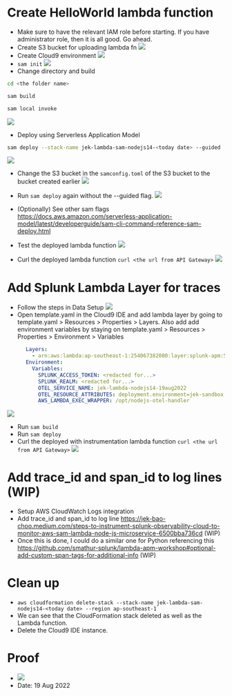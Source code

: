 # Create HelloWorld lambda function
- Make sure to have the relevant IAM role before starting. If you have administrator role, then it is all good. Go ahead.
- Create S3 bucket for uploading lambda fn ![](s3.png)
- Create Cloud9 environment ![](c9.png)
- `sam init` ![](init.png)
- Change directory and build
```bash
cd <the folder name>

sam build

sam local invoke
``` 
![](build.png)

- Deploy using Serverless Application Model
```bash
sam deploy --stack-name jek-lambda-sam-nodejs14-<today date> --guided 
``` 
![](guided.png)

- Change the S3 bucket in the `samconfig.toml` of the S3 bucket to the bucket created earlier ![](samconfig.png)

- Run `sam deploy` again without the --guided flag. ![](deploying.png)

- (Optionally) See other sam flags https://docs.aws.amazon.com/serverless-application-model/latest/developerguide/sam-cli-command-reference-sam-deploy.html 

- Test the deployed lambda function ![](test.png)
- Curl the deployed lambda function `curl <the url from API Gateway>` 
![](api.png)


# Add Splunk Lambda Layer for traces
- Follow the steps in Data Setup ![](lambda.png)
- Open template.yaml in the Cloud9 IDE and add lambda layer by going to template.yaml > Resources > Properties > Layers. Also add add environment variables by staying on template.yaml > Resources > Properties > Environment > Variables
```yml
      Layers:
        - arn:aws:lambda:ap-southeast-1:254067382080:layer:splunk-apm:54
      Environment:
        Variables:
          SPLUNK_ACCESS_TOKEN: <redacted for...>
          SPLUNK_REALM: <redacted for...>
          OTEL_SERVICE_NAME: jek-lambda-nodejs14-19aug2022
          OTEL_RESOURCE_ATTRIBUTES: deployment.environment=jek-sandbox
          AWS_LAMBDA_EXEC_WRAPPER: /opt/nodejs-otel-handler
```
![](templateyaml.png)
- Run `sam build`
- Run `sam deploy`
- Curl the deployed with instrumentation lambda function `curl <the url from API Gateway>` 
![](api.png)

# Add trace_id and span_id to log lines (WIP)
- Setup AWS CloudWatch Logs integration
- Add trace_id and span_id to log line https://jek-bao-choo.medium.com/steps-to-instrument-splunk-observability-cloud-to-monitor-aws-sam-lambda-node-js-microservice-6500bba736cd  (WIP)
- Once this is done, I could do a similar one for Python referencing this https://github.com/smathur-splunk/lambda-apm-workshop#optional-add-custom-span-tags-for-additional-info (WIP)

# Clean up
- `aws cloudformation delete-stack --stack-name jek-lambda-sam-nodejs14-<today date> --region ap-southeast-1`
- We can see that the CloudFormation stack deleted as well as the Lambda function.
- Delete the Cloud9 IDE instance.

# Proof
- ![](proof.png)
- Date: 19 Aug 2022